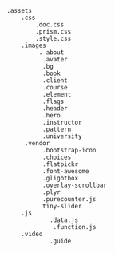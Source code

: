 	.assets
		.css
			.doc.css
			.prism.css
			.style.css
		.images
			 . about
			  .avater
			  .bg
			  .book
			  .client
			  .course
			  .element
			  .flags
			  .header
			  .hero
			  .instructor
			  .pattern
			  .university
		 .vendor
			  .bootstrap-icon
			  .choices
			  .flatpickr
			  .font-awesome
			  .glightbox
			  .overlay-scrollbar
			  .plyr
			  .purecounter.js
			  tiny-slider
		.js 
				.data.js
				 .function.js
		.video
				.guide
					
			
			
		